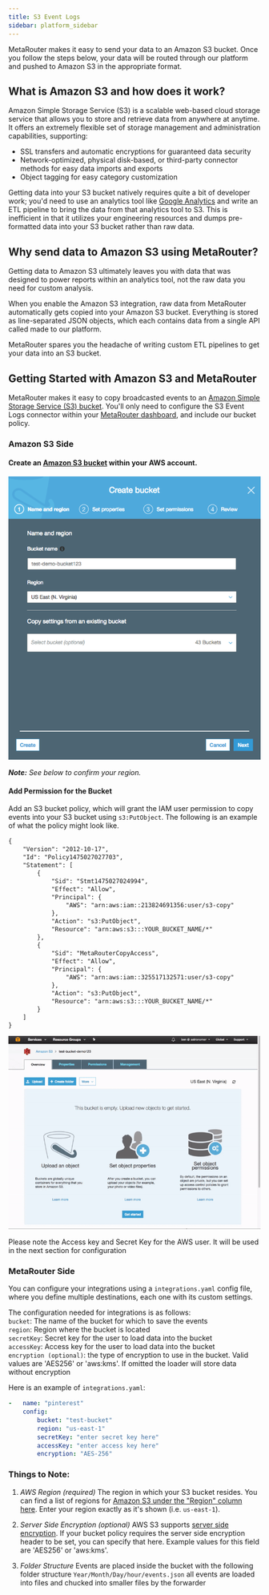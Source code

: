 ```yaml
---
title: S3 Event Logs
sidebar: platform_sidebar
---
```


MetaRouter makes it easy to send your data to an Amazon S3 bucket. Once you follow the steps below, your data will be routed through our platform and pushed to Amazon S3 in the appropriate format.

## What is Amazon S3 and how does it work?

Amazon Simple Storage Service (S3) is a scalable web-based cloud storage service that allows you to store and retrieve data from anywhere at anytime. It offers an extremely flexible set of storage management and administration capabilities, supporting:

* SSL transfers and automatic encryptions for guaranteed data security
* Network-optimized, physical disk-based, or third-party connector methods for easy data imports and exports
* Object tagging for easy category customization

Getting data into your S3 bucket natively requires quite a bit of developer work; you'd need to use an analytics tool like [Google Analytics](google-analytics.md) and write an ETL pipeline to bring the data from that analytics tool to S3. This is inefficient in that it utilizes your engineering resources and dumps pre-formatted data into your S3 bucket rather than raw data.

## Why send data to Amazon S3 using MetaRouter?

Getting data to Amazon S3 ultimately leaves you with data that was designed to power reports within an analytics tool, not the raw data you need for custom analysis.

When you enable the Amazon S3 integration, raw data from MetaRouter automatically gets copied into your Amazon S3 bucket. Everything is stored as line-separated JSON objects, which each contains data from a single API called made to our platform.

MetaRouter spares you the headache of writing custom ETL pipelines to get your data into an S3 bucket.

## Getting Started with Amazon S3 and MetaRouter

MetaRouter makes it easy to copy broadcasted events to an [Amazon Simple Storage Service (S3) bucket](https://aws.amazon.com/s3/).  You'll only need to configure the S3 Event Logs connector within your [MetaRouter dashboard](https://app.metarouter.io/), and include our bucket policy.

### Amazon S3 Side

#### Create an [Amazon S3 bucket](https://aws.amazon.com/s3/) within your AWS account.

![s3-event-logs1](../../../../images/s3-event-logs1.png)

***Note:** See below to confirm your region.*


#### Add Permission for the Bucket 

Add an S3 bucket policy, which will grant the IAM user  permission to copy events into your S3 bucket using `s3:PutObject`.  The following is an example of what the policy might look like.

```
{
    "Version": "2012-10-17",
    "Id": "Policy1475027027703",
    "Statement": [
        {
            "Sid": "Stmt1475027024994",
            "Effect": "Allow",
            "Principal": {
                "AWS": "arn:aws:iam::213824691356:user/s3-copy"
            },
            "Action": "s3:PutObject",
            "Resource": "arn:aws:s3:::YOUR_BUCKET_NAME/*"
        },
        {
            "Sid": "MetaRouterCopyAccess",
            "Effect": "Allow",
            "Principal": {
                "AWS": "arn:aws:iam::325517132571:user/s3-copy"
            },
            "Action": "s3:PutObject",
            "Resource": "arn:aws:s3:::YOUR_BUCKET_NAME/*"
        }
    ]
}

```
![s3-event-logs1](../../../../images/s3-event-logs2.gif)

Please note the Access key and Secret Key for the AWS user.  It will be used in the next section for configuration 


### MetaRouter Side

You can configure your integrations using a `integrations.yaml` config file, where you define multiple destinations, each one with its custom settings.

The configuration needed for integrations is as follows: <br /> `bucket`:  The name of the bucket for which to save the events <br />
`region`:  Region where the bucket is located <br />
`secretKey`: Secret key for the user to load data into the bucket <br />
`accessKey`: Access key for the user to load data into the bucket <br />
`encryption (optional)`: the type of encryption to use in the bucket.  Valid values are 'AES256' or 'aws:kms'. If omitted the loader will store data without encryption

Here is an example of `integrations.yaml`: 

```yaml
- 	name: "pinterest"
    config:
        bucket: "test-bucket"
        region: "us-east-1"
        secretKey: "enter secret key here"
        accessKey: "enter access key here"
        encryption: "AES-256"
```

### Things to Note:

1. *AWS Region (required)*
The region in which your S3 bucket resides. You can find a list of regions for [Amazon S3 under the "Region" column here](http://docs.aws.amazon.com/general/latest/gr/rande.html#s3_region). Enter your region exactly as it's shown (i.e. `us-east-1`).

2. *Server Side Encryption (optional)*
AWS S3 supports [server side encryption](http://docs.aws.amazon.com/AmazonS3/latest/dev/UsingServerSideEncryption.html). If your bucket policy requires the server side encryption header to be set, you can specify that here. Example values for this field are 'AES256' or 'aws:kms'.

3. *Folder Structure*
Events are placed inside the bucket with the following folder structure `Year/Month/Day/hour/events.json` all events are loaded into files and chucked into smaller files by the forwarder 
